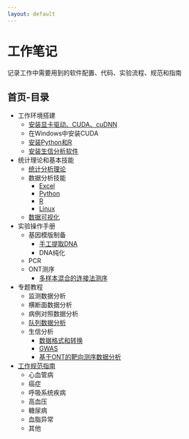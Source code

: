 ```yaml
---
layout: default
---
```


# 工作笔记
记录工作中需要用到的软件配置、代码、实验流程、规范和指南
## 首页-目录
- 工作环境搭建
  - [安装显卡驱动、CUDA、cuDNN](work_env/Ubuntu_install_Nvidia_CUDA.md)
  - 在Windows中安装CUDA
  - [安装Python和R](work_env/Python_R_install.md)
  - [安装生信分析软件](work_env/bioinfo_software.md)
- 统计理论和基本技能
  - [统计分析理论](basic_data_analysis/statistical_theory.md)
  - 数据分析技能
    - [Excel](basic_data_analysis/Excel.md)
    - [Python](basic_data_analysis/Python.md)
    - [R](basic_data_analysis/R.md)
    - [Linux](basic_data_analysis/Linux.md)
  - [数据可视化](basic_data_analysis/data_visualization.md)
- 实验操作手册
  - 基因模版制备
    - [手工提取DNA](lab_protocol/manual_DNA_extraction.md)
    - DNA纯化
  - PCR
  - ONT测序
    - [多样本混合的连接法测序](lab_protocol/ONT_logation_sequencing.md)
- 专题教程
  - 监测数据分析 
  - 横断面数据分析
  - 病例对照数据分析
  - [队列数据分析](cohort_study_data.md)
  - 生信分析
    - [数据格式和转换](bioinfo_analysis/data_trans.md)
    - [GWAS](bioinfo_analysis/GWAS.md)
    - [基于ONT的靶向测序数据分析](bioinfo_analysis/ONT_target_seq.md)
- [工作规范指南](guideline/guideline_catalogs.md)
  - 心血管病
  - 癌症
  - 呼吸系统疾病
  - 高血压
  - 糖尿病
  - 血脂异常
  - 其他
